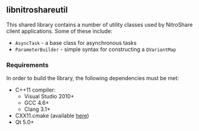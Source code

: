 ## libnitroshareutil

This shared library contains a number of utility classes used by NitroShare client applications. Some of these include:

 - `AsyncTask` - a base class for asynchronous tasks
 - `ParameterBuilder` - simple syntax for constructing a `QVariantMap`

### Requirements

In order to build the library, the following dependencies must be met:

 - C++11 compiler:
   - Visual Studio 2010+
   - GCC 4.6+
   - Clang 3.1+
 - CXX11.cmake (available [here](https://github.com/NitroShare/CXX11-CMake-Macros))
 - Qt 5.0+

